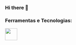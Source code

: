 ### Hi there 👋

### Ferramentas e Tecnologias:
<img src="https://cdn.jsdelivr.net/gh/devicons/devicon@latest/icons/css3/css3-original.svg" width="40" height="40"/>
